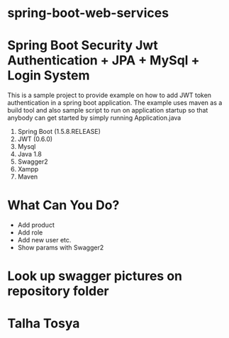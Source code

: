 # spring-boot-web-services

# Spring Boot Security Jwt Authentication + JPA + MySql + Login System

This is a sample project to provide example on how to add JWT token authentication in a spring boot application.
The example uses maven as a build tool and also sample script to run on application startup so that anybody can get started by simply running Application.java

 1. Spring Boot (1.5.8.RELEASE)
 2. JWT (0.6.0)
 3. Mysql
 4. Java 1.8
 5. Swagger2
 6. Xampp
 7. Maven
 
# What Can You Do?

- Add product 
- Add role 
- Add new user etc.
- Show params with Swagger2

# Look up swagger pictures on repository folder

# Talha Tosya
